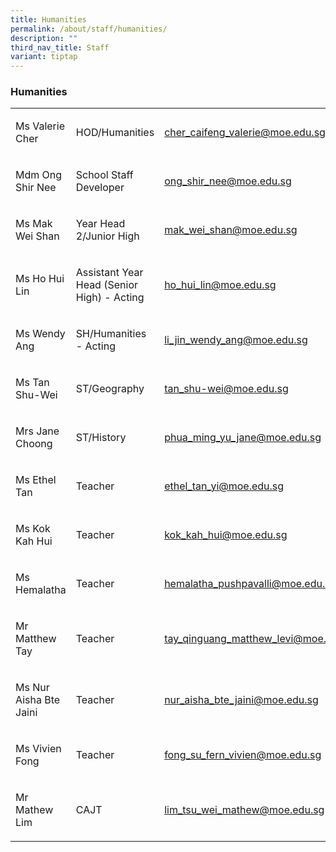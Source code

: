```yaml
---
title: Humanities
permalink: /about/staff/humanities/
description: ""
third_nav_title: Staff
variant: tiptap
---
```

<h3>Humanities</h3><table><tbody><tr><td rowspan="1" colspan="1"><p>Ms Valerie Cher</p></td><td rowspan="1" colspan="1"><p>HOD/Humanities</p></td><td rowspan="1" colspan="1"><p><a href="mailto:cher_caifeng_valerie@moe.edu.sg" rel="noopener noreferrer nofollow" target="_blank">cher_caifeng_valerie@moe.edu.sg</a></p></td></tr><tr><td rowspan="1" colspan="1"><p>Mdm Ong Shir Nee</p></td><td rowspan="1" colspan="1"><p>School Staff Developer</p></td><td rowspan="1" colspan="1"><p><a href="mailto:ong_shir_nee@moe.edu.sg" rel="noopener noreferrer nofollow" target="_blank">ong_shir_nee@moe.edu.sg</a></p></td></tr><tr><td rowspan="1" colspan="1"><p>Ms Mak Wei Shan</p></td><td rowspan="1" colspan="1"><p>Year Head 2/Junior High</p></td><td rowspan="1" colspan="1"><p><a href="mailto:mak_wei_shan@moe.edu.sg" rel="noopener noreferrer nofollow" target="_blank">mak_wei_shan@moe.edu.sg</a></p></td></tr><tr><td rowspan="1" colspan="1"><p>Ms Ho Hui Lin</p></td><td rowspan="1" colspan="1"><p>Assistant Year Head (Senior High) - Acting</p></td><td rowspan="1" colspan="1"><p><a href="mailto:ho_hui_lin@moe.edu.sg" rel="noopener noreferrer nofollow" target="_blank">ho_hui_lin@moe.edu.sg</a></p></td></tr><tr><td rowspan="1" colspan="1"><p>Ms Wendy Ang</p></td><td rowspan="1" colspan="1"><p>SH/Humanities - Acting</p></td><td rowspan="1" colspan="1"><p><a href="mailto:li_jin_wendy_ang@moe.edu.sg" rel="noopener noreferrer nofollow" target="_blank">li_jin_wendy_ang@moe.edu.sg</a></p></td></tr><tr><td rowspan="1" colspan="1"><p>Ms Tan Shu-Wei</p></td><td rowspan="1" colspan="1"><p>ST/Geography</p></td><td rowspan="1" colspan="1"><p><a href="mailto:tan_shu-wei@moe.edu.sg" rel="noopener noreferrer nofollow" target="_blank">tan_shu-wei@moe.edu.sg</a></p></td></tr><tr><td rowspan="1" colspan="1"><p>Mrs Jane Choong</p></td><td rowspan="1" colspan="1"><p>ST/History</p></td><td rowspan="1" colspan="1"><p><a href="mailto:phua_ming_yu_jane@moe.edu.sg" rel="noopener noreferrer nofollow" target="_blank">phua_ming_yu_jane@moe.edu.sg</a></p></td></tr><tr><td rowspan="1" colspan="1"><p>Ms Ethel Tan</p></td><td rowspan="1" colspan="1"><p>Teacher</p></td><td rowspan="1" colspan="1"><p><a href="mailto:ethel_tan_yi@moe.edu.sg" rel="noopener noreferrer nofollow" target="_blank">ethel_tan_yi@moe.edu.sg</a></p></td></tr><tr><td rowspan="1" colspan="1"><p>Ms Kok Kah Hui</p></td><td rowspan="1" colspan="1"><p>Teacher</p></td><td rowspan="1" colspan="1"><p><a href="mailto:kok_kah_hui@moe.edu.sg" rel="noopener noreferrer nofollow" target="_blank">kok_kah_hui@moe.edu.sg</a></p></td></tr><tr><td rowspan="1" colspan="1"><p>Ms Hemalatha</p></td><td rowspan="1" colspan="1"><p>Teacher</p></td><td rowspan="1" colspan="1"><p><a href="mailto:hemalatha_pushpavalli@moe.edu.sg" rel="noopener noreferrer nofollow" target="_blank">hemalatha_pushpavalli@moe.edu.sg</a></p></td></tr><tr><td rowspan="1" colspan="1"><p>Mr Matthew Tay</p></td><td rowspan="1" colspan="1"><p>Teacher</p></td><td rowspan="1" colspan="1"><p><a href="mailto:tay_qinguang_matthew_levi@moe.edu.sg" rel="noopener noreferrer nofollow" target="_blank">tay_qinguang_matthew_levi@moe.edu.sg</a></p></td></tr><tr><td rowspan="1" colspan="1"><p>Ms Nur Aisha Bte Jaini</p></td><td rowspan="1" colspan="1"><p>Teacher</p></td><td rowspan="1" colspan="1"><p><a href="mailto:nur_aisha_bte_jaini@moe.edu.sg" rel="noopener noreferrer nofollow" target="_blank">nur_aisha_bte_jaini@moe.edu.sg</a></p></td></tr><tr><td rowspan="1" colspan="1"><p>Ms Vivien Fong</p></td><td rowspan="1" colspan="1"><p>Teacher</p></td><td rowspan="1" colspan="1"><p><a href="mailto:fong_su_fern_vivien@moe.edu.sg" rel="noopener noreferrer nofollow" target="_blank">fong_su_fern_vivien@moe.edu.sg</a></p></td></tr><tr><td rowspan="1" colspan="1"><p>Mr Mathew Lim</p></td><td rowspan="1" colspan="1"><p>CAJT</p></td><td rowspan="1" colspan="1"><p><a href="mailto:lim_tsu_wei_mathew@moe.edu.sg" rel="noopener noreferrer nofollow" target="_blank">lim_tsu_wei_mathew@moe.edu.sg</a></p></td></tr></tbody></table><p></p>